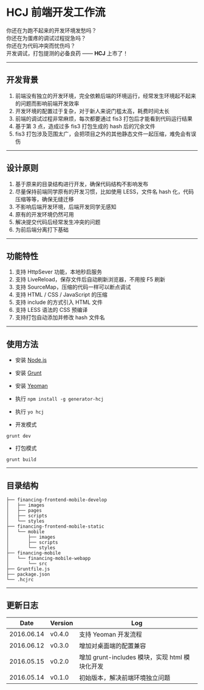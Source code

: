 # HCJ 前端开发工作流

你还在为跑不起来的开发环境发愁吗？  
你还在为蛋疼的调试过程捉急吗？  
你还在为代码冲突而忧伤吗？  
开发调试，打包提测的必备良药 —— **HCJ** 上市了！

---

## 开发背景

1. 前端没有独立的开发环境，完全依赖后端的环境运行，经常发生环境起不起来的问题而影响前端开发效率
2. 开发环境的配置过于复杂，对于新人来说门槛太高，耗费时间太长
3. 前端的调试过程非常麻烦，每次都要通过 fis3 打包后才能看到代码运行结果
4. 基于第 3 点，造成过多 fis3 打包生成的 hash 后的冗余文件
5. fis3 打包涉及范围太广，会把项目之外的其他静态文件一起压缩，难免会有误伤

---

## 设计原则

1. 基于原来的目录结构进行开发，确保代码结构不影响发布
2. 尽量保持前端同学原有的开发习惯，比如使用 LESS，文件名 hash 化，代码压缩等等，确保无缝迁移
3. 不影响后端开发环境，后端开发同学无感知
4. 原有的开发环境仍然可用
5. 解决提交代码后经常发生冲突的问题
6. 为前后端分离打下基础

---

## 功能特性

1. 支持 HttpSever 功能，本地秒启服务
2. 支持 LiveReload，保存文件后自动刷新浏览器，不用按 F5 刷新
3. 支持 SourceMap，压缩的代码一样可以断点调试
4. 支持 HTML / CSS / JavaScript 的压缩
5. 支持 include 的方式引入 HTML 文件
6. 支持 LESS 语法的 CSS 预编译
7. 支持打包自动添加并修改 hash 文件名

---

## 使用方法

* 安装 [Node.js](https://nodejs.org/)
* 安装 [Grunt](http://www.gruntjs.com/)
* 安装 [Yeoman](http://yeoman.io/)
* 执行 `npm install -g generator-hcj`
* 执行 `yo hcj`

* 开发模式

```shell
grunt dev
```

* 打包模式

```shell
grunt build
```

---

## 目录结构

```plain
├── financing-frontend-mobile-develop
│   ├── images
│   ├── pages
│   ├── scripts
│   └── styles
├── financing-frontend-mobile-static
│   └── mobile
│       ├── images
│       ├── scripts
│       └── styles
├── financing-mobile
│   └── financing-mobile-webapp
│       └── src
├── Gruntfile.js
├── package.json
└── .hcjrc
```

---

## 更新日志

| Date          | Version       | Log           |
| ------------- | ------------- | ------------- |
| 2016.06.14    | v0.4.0        | 支持 Yeoman 开发流程 |
| 2016.06.12    | v0.3.0        | 增加对桌面端的配置兼容 |
| 2016.05.15    | v0.2.0        | 增加 grunt-includes 模块，实现 html 模块化开发 |
| 2016.05.14    | v0.1.0        | 初始版本，解决前端环境独立问题 |

